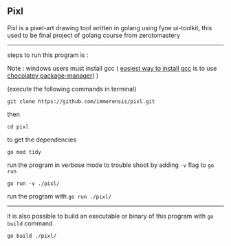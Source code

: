 Pixl
----------

Pixl is a pixel-art drawing tool written in golang using fyne ui-toolkit, this used to be final project of golang course from zerotomastery

----------

steps to run this program is :




Note :  windows users must install gcc ( [easiest way to install gcc](https://community.chocolatey.org/packages/mingw) is to use [chocolatey package-manager](https://chocolatey.org/install)) ) 



(execute the following commands in terminal)

```
git clone https://github.com/immerensis/pixl.git
```

then 

```
cd pixl
```

to get the dependencies

```
go mod tidy
```

run the program in verbose mode to trouble shoot by adding ```-v``` flag to ```go run``` 

```
go run -v ./pixl/
```

run the program with 
```go run ./pixl/```

----------

it is also possible to build an executable or binary of this program with ```go build``` command

```
go build ./pixl/
```
